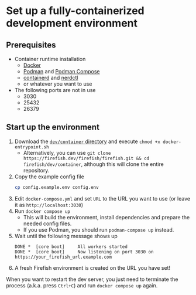 # Set up a fully-containerized development environment

## Prerequisites

- Container runtime installation
  - [Docker](https://docs.docker.com/get-docker/)
  - [Podman](https://podman.io/docs/installation) and [Podman Compose](https://github.com/containers/podman-compose)
  - [containerd](https://github.com/containerd/containerd) and [nerdctl](https://github.com/containerd/nerdctl)
  - or whatever you want to use
- The following ports are not in use
    - 3030
    - 25432
    - 26379

## Start up the environment

1. Download the [`dev/container` directory](./dev/container) and execute `chmod +x docker-entrypoint.sh`
    - Alternatively, you can use `git clone https://firefish.dev/firefish/firefish.git && cd firefish/dev/container`, although this will clone the entire repository.
1. Copy the example config file
    ```sh
    cp config.example.env config.env
    ```
1. Edit `docker-compose.yml` and set `URL` to the URL you want to use (or leave it as `http://localhost:3030`)
1. Run `docker compose up`
    - This will build the environment, install dependencies and prepare the needed config files.
    - If you use Podman, you should run `podman-compose up` instead.
1. Wait until the following message shows up
    ```log
    DONE *  [core boot]     All workers started
    DONE *  [core boot]     Now listening on port 3030 on https://your_firefish_url.example.com
    ```
1. A fresh Firefish environment is created on the URL you have set!

When you want to restart the dev server, you just need to terminate the process (a.k.a. press `Ctrl+C`) and run `docker compose up` again.
